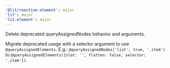 ```yaml
---
'@lit/reactive-element': major
'lit': major
'lit-element': major
---
```


Delete deprecated queryAssignedNodes behavior and arguments.

Migrate deprecated usage with a selector argument to use
`@queryAssignedElements`. E.g.: `@queryAssignedNodes('list', true, '.item')` to
`@queryAssignedElements({slot: '', flatten: false, selector: '.item'})`.
